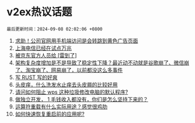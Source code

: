 # v2ex热议话题

`最后更新时间：2024-09-08 02:02:06 +0800`

1. [求助！公司官网用手机端访问是会转跳到黄色广告页面](https://www.v2ex.com/t/1070878)
1. [上海电信已经在试点万兆](https://www.v2ex.com/t/1070890)
1. [被京东官方人员给 [雷到了]](https://www.v2ex.com/t/1070889)
1. [架构复杂度增加是不是导致了稳定性下降？最近动不动就是谷歌崩了、微信崩了、淘宝崩了、网易崩了，以前都没这么多事件](https://www.v2ex.com/t/1070899)
1. [写 RUST 写的好爽](https://www.v2ex.com/t/1070876)
1. [头皮痒，什么洗发水止痒去头皮屑的比较好用](https://www.v2ex.com/t/1070900)
1. [请问如何阻止 wps 这种垃圾修改电脑的默认程序?](https://www.v2ex.com/t/1070887)
1. [做独立开发， 1 毛钱收入都没有，你们是怎么坚持下来的？](https://www.v2ex.com/t/1070913)
1. [运算符重载有什么实际用途？感觉很鸡肋](https://www.v2ex.com/t/1070965)
1. [如何快速恢复重启前的应用呢?](https://www.v2ex.com/t/1070882)

